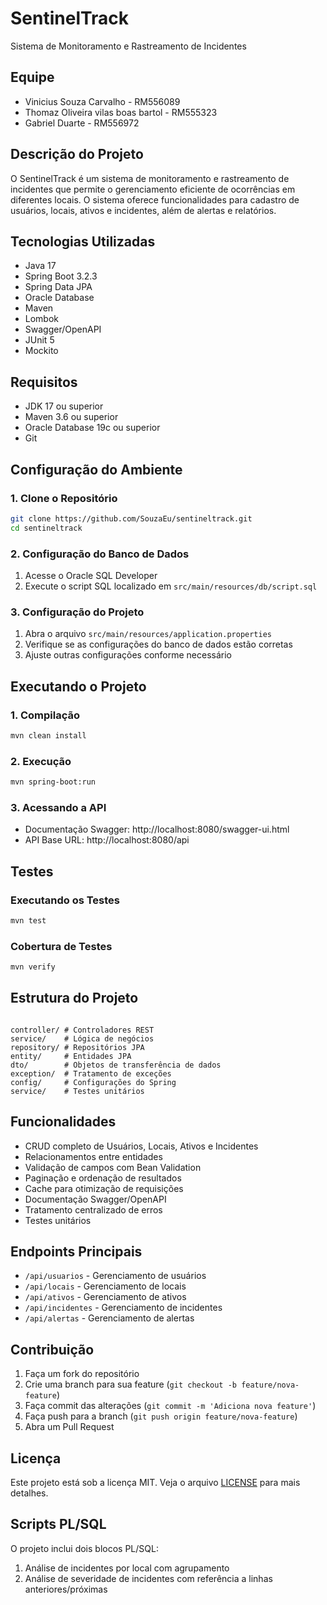 # SentinelTrack

Sistema de Monitoramento e Rastreamento de Incidentes

## Equipe
- Vinicius Souza Carvalho - RM556089
- Thomaz Oliveira vilas boas bartol - RM555323
- Gabriel Duarte - RM556972

## Descrição do Projeto
O SentinelTrack é um sistema de monitoramento e rastreamento de incidentes que permite o gerenciamento eficiente de ocorrências em diferentes locais. O sistema oferece funcionalidades para cadastro de usuários, locais, ativos e incidentes, além de alertas e relatórios.

## Tecnologias Utilizadas
- Java 17
- Spring Boot 3.2.3
- Spring Data JPA
- Oracle Database
- Maven
- Lombok
- Swagger/OpenAPI
- JUnit 5
- Mockito

## Requisitos
- JDK 17 ou superior
- Maven 3.6 ou superior
- Oracle Database 19c ou superior
- Git

## Configuração do Ambiente

### 1. Clone o Repositório
```bash
git clone https://github.com/SouzaEu/sentineltrack.git
cd sentineltrack
```

### 2. Configuração do Banco de Dados
1. Acesse o Oracle SQL Developer
2. Execute o script SQL localizado em `src/main/resources/db/script.sql`

### 3. Configuração do Projeto
1. Abra o arquivo `src/main/resources/application.properties`
2. Verifique se as configurações do banco de dados estão corretas
3. Ajuste outras configurações conforme necessário

## Executando o Projeto

### 1. Compilação
```bash
mvn clean install
```

### 2. Execução
```bash
mvn spring-boot:run
```

### 3. Acessando a API
- Documentação Swagger: http://localhost:8080/swagger-ui.html
- API Base URL: http://localhost:8080/api

## Testes

### Executando os Testes
```bash
mvn test
```

### Cobertura de Testes
```bash
mvn verify
```

## Estrutura do Projeto
```

controller/ # Controladores REST
service/    # Lógica de negócios
repository/ # Repositórios JPA
entity/     # Entidades JPA
dto/        # Objetos de transferência de dados
exception/  # Tratamento de exceções
config/     # Configurações do Spring
service/    # Testes unitários
```

## Funcionalidades
- CRUD completo de Usuários, Locais, Ativos e Incidentes
- Relacionamentos entre entidades
- Validação de campos com Bean Validation
- Paginação e ordenação de resultados
- Cache para otimização de requisições
- Documentação Swagger/OpenAPI
- Tratamento centralizado de erros
- Testes unitários

## Endpoints Principais
- `/api/usuarios` - Gerenciamento de usuários
- `/api/locais` - Gerenciamento de locais
- `/api/ativos` - Gerenciamento de ativos
- `/api/incidentes` - Gerenciamento de incidentes
- `/api/alertas` - Gerenciamento de alertas

## Contribuição
1. Faça um fork do repositório
2. Crie uma branch para sua feature (`git checkout -b feature/nova-feature`)
3. Faça commit das alterações (`git commit -m 'Adiciona nova feature'`)
4. Faça push para a branch (`git push origin feature/nova-feature`)
5. Abra um Pull Request

## Licença
Este projeto está sob a licença MIT. Veja o arquivo [LICENSE](LICENSE) para mais detalhes.

## Scripts PL/SQL
O projeto inclui dois blocos PL/SQL:
1. Análise de incidentes por local com agrupamento
2. Análise de severidade de incidentes com referência a linhas anteriores/próximas
